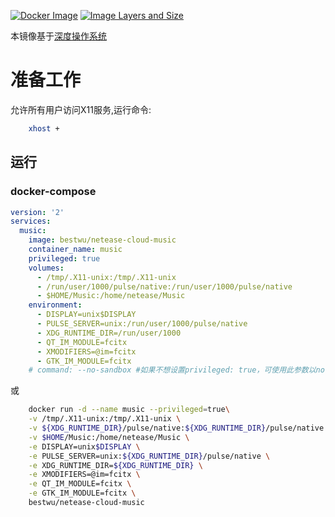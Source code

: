 [![Docker Image](https://img.shields.io/badge/docker%20image-available-green.svg)](https://hub.docker.com/r/bestwu/netease-cloud-music/)
[![Image Layers and Size](https://images.microbadger.com/badges/image/bestwu/netease-cloud-music.svg)](http://microbadger.com/images/bestwu/netease-cloud-music)

本镜像基于[深度操作系统](https://www.deepin.org/download/)

# 准备工作

允许所有用户访问X11服务,运行命令:

```bash
    xhost +
```

## 运行

### docker-compose

```yml
version: '2'
services:
  music:
    image: bestwu/netease-cloud-music
    container_name: music
    privileged: true
    volumes:
      - /tmp/.X11-unix:/tmp/.X11-unix
      - /run/user/1000/pulse/native:/run/user/1000/pulse/native
      - $HOME/Music:/home/netease/Music
    environment:
      - DISPLAY=unix$DISPLAY
      - PULSE_SERVER=unix:/run/user/1000/pulse/native
      - XDG_RUNTIME_DIR=/run/user/1000
      - QT_IM_MODULE=fcitx
      - XMODIFIERS=@im=fcitx
      - GTK_IM_MODULE=fcitx
    # command: --no-sandbox #如果不想设置privileged: true，可使用此参数以no-sandbox 方式运行
```
或

```bash
    docker run -d --name music --privileged=true\
    -v /tmp/.X11-unix:/tmp/.X11-unix \
    -v ${XDG_RUNTIME_DIR}/pulse/native:${XDG_RUNTIME_DIR}/pulse/native \
    -v $HOME/Music:/home/netease/Music \
    -e DISPLAY=unix$DISPLAY \
    -e PULSE_SERVER=unix:${XDG_RUNTIME_DIR}/pulse/native \
    -e XDG_RUNTIME_DIR=${XDG_RUNTIME_DIR} \
    -e XMODIFIERS=@im=fcitx \
    -e QT_IM_MODULE=fcitx \
    -e GTK_IM_MODULE=fcitx \
    bestwu/netease-cloud-music
```